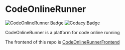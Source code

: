 # CodeOnlineRunner

[![CodeOnlineRunner Badge](https://img.shields.io/badge/CodeOnlineRunner-v0.0.4-red.svg)](https://github.com/tgly307/onlinecompile)
[![Codacy Badge](https://api.codacy.com/project/badge/Grade/785db73d804946b1b044e6b7813abfca)](https://www.codacy.com/project/tgly307/CodeOnlineRunner/dashboard?utm_source=github.com&amp;utm_medium=referral&amp;utm_content=tgly307/CodeOnlineRunner&amp;utm_campaign=Badge_Grade_Dashboard)

CodeOnlineRunner is a platform for code online running

The frontend of this repo is [CodeOnlineRunnerFrontend](https://github.com/tgly307/CodeOnlineRunnerFrontend)

